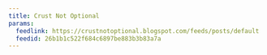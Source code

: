 ```yaml
---
title: Crust Not Optional
params:
  feedlink: https://crustnotoptional.blogspot.com/feeds/posts/default
  feedid: 26b1b1c522f684c6897be883b3b83a7a
---
```


